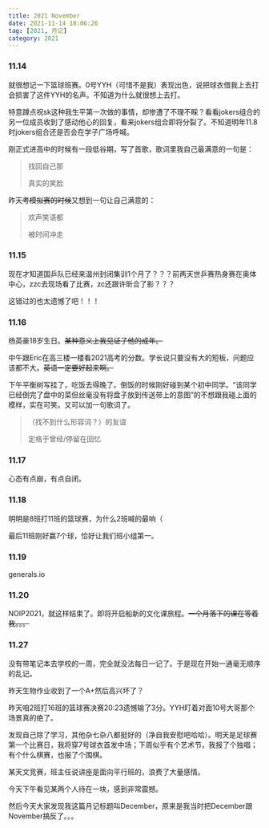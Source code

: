 ```yaml
---
title: 2021 November
date: 2021-11-14 18:06:26
tag: [2021, 月记]
category: 2021
---
```


### 11.14

就很想记一下篮球班赛。0号YYH（可惜不是我）表现出色，说把球衣借我上去打会损害了这件YYH的名声。不知道为什么就很想上去打。

特意蹲点祝sk这种我生平第一次做的事情，却惨遭了不理不睬？看看jokers组合的另一位成员收到了感动他心的回复，看来jokers组合即将分裂了。不知道明年11.8时jokers组合还是否会在学子广场呼喊。

刚正式进高中的时候有一段低谷期，写了首歌，歌词里我自己最满意的一句是：

> 找回自己那
>
> 真实的笑脸

昨天~~考模拟赛的时候~~又想到一句让自己满意的：

> 欢声笑语都
>
> 被时间冲走

### 11.15

现在才知道国乒队已经来温州封闭集训1个月了？？？前两天世乒赛热身赛在奥体中心，zzc去现场看了比赛，zc还跟许昕合了影？？？

这错过的也太遗憾了吧！！！

### 11.16

杨英豪18岁生日。~~某种意义上我见证了他的成年。~~

中午跟Eric在高三楼一楼看2021高考的分数。学长说只要没有大的短板，问题应该都不大。~~英语一定要好起来啊。~~

下午平衡树写挂了，吃饭去得晚了。倒饭的时候刚好碰到某个初中同学。“该同学已经倒完了盘中的菜但丝毫没有将盘子放到传送带上的意图”的不想跟我碰上面的模样，实在可笑。又可以加一句歌词了。

> （找不到什么形容词？）的友谊
>
> 定格于曾经/停留在回忆

### 11.17

心态有点崩，有点自闭。

### 11.18

明明是8班打11班的篮球赛，为什么2班喊的最响（

最后11班刚好赢7个球，恰好让我们班小组第一。

### 11.19

generals.io

### 11.20

NOIP2021，就这样结束了。即将开启船新的文化课旅程。~~一个月落下的课在等着我。。。~~

### 11.27

没有带笔记本去学校的一周，完全就没法每日一记了。于是现在开始一通毫无顺序的乱记。

昨天生物作业收到了一个A+然后高兴坏了？

昨天咱2班打16班的篮球赛决赛20:23遗憾输了3分。YYH盯着对面10号大哥那个场景真的绝了。

发现自己除了学习，其他杂七杂八都挺好的（净自我安慰吧哈哈）。明天是足球赛第一个比赛日，我将穿7号球衣首发中场；下周似乎有个艺术节，我报了个独唱；有个什么棋赛，也报了个围棋。

某天文竞赛，班主任说讲座是面向平行班的，浪费了大量感情。

今天下午看见某两个人待在一块，感到非常震撼。

然后今天大家发现我这篇月记标题叫December，原来是我当时把December跟November搞反了。。。